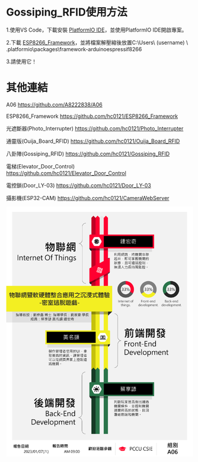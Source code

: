 # Gossiping_RFID使用方法
1.使用VS Code，下載安裝 [PlatformIO IDE](https://marketplace.visualstudio.com/items?itemName=platformio.platformio-ide)，並使用PlatformIO IDE開啟專案。

2.下載 [ESP8266_Framework](https://github.com/hc0121/ESP8266_Framework)，並將檔案解壓縮後放置C:\Users\ (username) \ .platformio\packages\framework-arduinoespressif8266

3.請使用它！

# 其他連結
A06 https://github.com/A8222838/A06

ESP8266_Framework https://github.com/hc0121/ESP8266_Framework

光遮斷器(Photo_Interrupter) https://github.com/hc0121/Photo_Interrupter

通靈版(Ouija_Board_RFID) https://github.com/hc0121/Ouija_Board_RFID

八卦陣(Gossiping_RFID) https://github.com/hc0121/Gossiping_RFID

電梯(Elevator_Door_Control) https://github.com/hc0121/Elevator_Door_Control

電控鎖(Door_LY-03) https://github.com/hc0121/Door_LY-03

攝影機(ESP32-CAM) https://github.com/hc0121/CameraWebServer

![](https://github.com/hc0121/Gossiping_RFID/blob/8a8755535e39ba0cdd8990f171c96f446389813f/%E6%B5%B7%E5%A0%B1.png)
